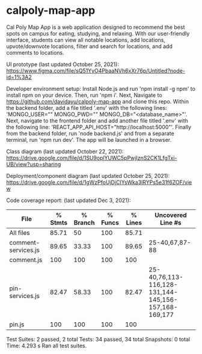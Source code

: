 # calpoly-map-app

Cal Poly Map App is a web application designed to recommend the best spots on campus for eating, studying, and relaxing. With our user-friendly interface, students can view all notable locations, add locations, upvote/downvote locations, filter and search for locations, and add comments to locations.

UI prototype (last updated October 25, 2021): https://www.figma.com/file/sQ51YyO4PbaaNVh6xXr76p/Untitled?node-id=1%3A2 

Developer environment setup: Install Node.js and run 'npm install -g npm' to install npm on your device. Then, run 'npm i'. Next, Navigate to https://github.com/davidayu/calpoly-map-app and clone this repo. Within the backend folder, add a file titled '.env' with the following lines: 
'MONGO_USER="<username>"
MONGO_PWD="<password>"
MONGO_DB="<database_name>"'.
Next, navigate to the frontend folder and add another file titled '.env' with the following line:
'REACT_APP_API_HOST="http://localhost:5000"'. 
Finally from the backend folder, run 'node backend.js' and from a separate terminal, run 'npm run dev'. The app will be launched in a browser.

Class diagram (last updated October 22, 2021): https://drive.google.com/file/d/1SU9oplYUWC5pPwjIznS2CK1LfgTxi-UB/view?usp=sharing 

Deployment/component diagram (last updated October 25, 2021): https://drive.google.com/file/d/1gWzPfoUjDjCIYsWka3lRYPs5e31f6ZOF/view

Code coverage report: (last updated Dec 3, 2021): 

File                 | % Stmts | % Branch | % Funcs | % Lines | Uncovered Line #s                                    
---------------------|---------|----------|---------|---------|------------------------------------------------------
All files            |   85.71 |       50 |     100 |   85.71 |                                                      
 comment-services.js |   89.65 |    33.33 |     100 |   89.65 | 25-40,67,87-88                                       
 comment.js          |     100 |      100 |     100 |     100 |                                                      
 pin-services.js     |   82.47 |    58.33 |     100 |   82.47 | 25-40,76,113-116,128-131,144-145,156-157,168-169,177 
 pin.js              |     100 |      100 |     100 |     100 |                                                      

Test Suites: 2 passed, 2 total
Tests:       34 passed, 34 total
Snapshots:   0 total
Time:        4.293 s
Ran all test suites.
